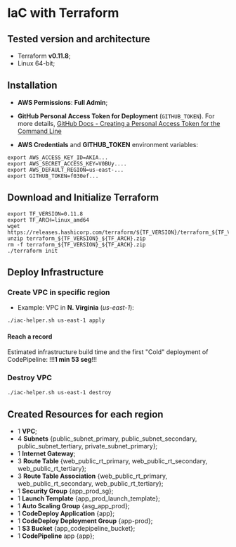 # IaC with Terraform

## Tested version and architecture

* Terraform **v0.11.8**;
* Linux 64-bit; 

## Installation

* **AWS Permissions**: **Full Admin**;
* **GitHub Personal Access Token for Deployment** (`GITHUB_TOKEN`). 
For more details, [GitHub Docs - Creating a Personal Access Token for the Command Line](https://help.github.com/articles/creating-a-personal-access-token-for-the-command-line/)

* **AWS Credentials** and **GITHUB_TOKEN** environment variables:

```
export AWS_ACCESS_KEY_ID=AKIA...
export AWS_SECRET_ACCESS_KEY=V0BUy....
export AWS_DEFAULT_REGION=us-east-...
export GITHUB_TOKEN=f030ef...
```

## Download and Initialize Terraform

```
export TF_VERSION=0.11.8
export TF_ARCH=linux_amd64
wget https://releases.hashicorp.com/terraform/${TF_VERSION}/terraform_${TF_VERSION}_${TF_ARCH}.zip
unzip terraform_${TF_VERSION}_${TF_ARCH}.zip
rm -f terraform_${TF_VERSION}_${TF_ARCH}.zip
./terraform init
```

## Deploy Infrastructure

### Create VPC in specific region

* Example: VPC in **N. Virginia** (*us-east-1*):

```sh
./iac-helper.sh us-east-1 apply
```

#### Reach a record

Estimated infrastructure build time and the first "Cold" deployment of CodePipeline: !!!**1 min 53 seg**!!!

### Destroy VPC

```sh
./iac-helper.sh us-east-1 destroy
```

## Created Resources for each region

* 1 **VPC**;
* 4 **Subnets** {public_subnet_primary, public_subnet_secondary, public_subnet_tertiary, private_subnet_primary};
* 1 **Internet Gateway**;
* 3 **Route Table** {web_public_rt_primary, web_public_rt_secondary, web_public_rt_tertiary};
* 3 **Route Table Association** {web_public_rt_primary, web_public_rt_secondary, web_public_rt_tertiary};
* 1 **Security Group** {app_prod_sg};
* 1 **Launch Template** {app_prod_launch_template};
* 1 **Auto Scaling Group** {asg_app_prod};
* 1 **CodeDeploy Application** {app};
* 1 **CodeDeploy Deployment Group** {app-prod};
* 1 **S3 Bucket** {app_codepipeline_bucket};
* 1 **CodePipeline** app {app};